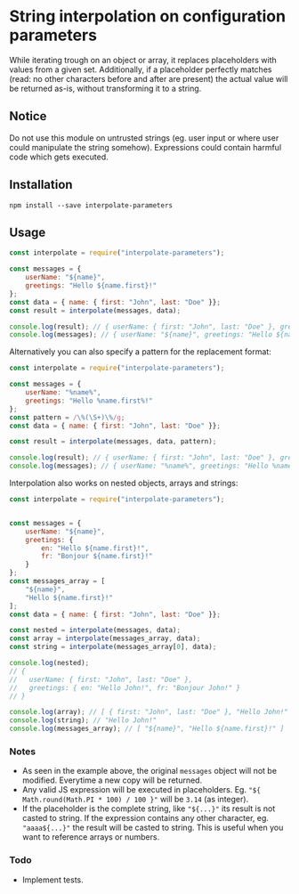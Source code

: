 # String interpolation on configuration parameters
While iterating trough on an object or array, it replaces placeholders with values from a given set. Additionally, if a placeholder perfectly matches (read: no other characters before and after are present) the actual value will be returned as-is, without transforming it to a string.

## Notice
Do not use this module on untrusted strings (eg. user input or where user could manipulate the string somehow). Expressions could contain harmful code which gets executed.

## Installation
```
npm install --save interpolate-parameters
```

## Usage
```js
const interpolate = require("interpolate-parameters");

const messages = {
    userName: "${name}",
    greetings: "Hello ${name.first}!"
};
const data = { name: { first: "John", last: "Doe" }};
const result = interpolate(messages, data);

console.log(result); // { userName: { first: "John", last: "Doe" }, greetings: "Hello John!" }
console.log(messages); // { userName: "${name}", greetings: "Hello ${name.first}!" }
```

Alternatively you can also specify a pattern for the replacement format:

```js
const interpolate = require("interpolate-parameters");

const messages = {
    userName: "%name%",
    greetings: "Hello %name.first%!"
};
const pattern = /\%(\S+)\%/g;
const data = { name: { first: "John", last: "Doe" }};

const result = interpolate(messages, data, pattern);

console.log(result); // { userName: { first: "John", last: "Doe" }, greetings: "Hello John!" }
console.log(messages); // { userName: "%name%", greetings: "Hello %name.first%!" }
```

Interpolation also works on nested objects, arrays and strings:

```js
const interpolate = require("interpolate-parameters");


const messages = {
    userName: "${name}",
    greetings: {
        en: "Hello ${name.first}!",
        fr: "Bonjour ${name.first}!"
    }
};
const messages_array = [
    "${name}",
    "Hello ${name.first}!"
];
const data = { name: { first: "John", last: "Doe" }};

const nested = interpolate(messages, data);
const array = interpolate(messages_array, data);
const string = interpolate(messages_array[0], data);

console.log(nested);
// {
//   userName: { first: "John", last: "Doe" },
//   greetings: { en: "Hello John!", fr: "Bonjour John!" }
// }

console.log(array); // [ { first: "John", last: "Doe" }, "Hello John!" ]
console.log(string); // "Hello John!"
console.log(messages_array); // [ "${name}", "Hello ${name.first}!" ]
```

### Notes
 - As seen in the example above, the original `messages` object will not be modified. Everytime a new copy will be returned.
 - Any valid JS expression will be executed in placeholders. Eg. `"${ Math.round(Math.PI * 100) / 100 }"` will be `3.14` (as integer).
 - If the placeholder is the complete string, like `"${...}"` its result is not casted to string. If the expression contains any other character, eg. `"aaaa${...}"` the result will be casted to string. This is useful when you want to reference arrays or numbers.

### Todo
 - Implement tests.
